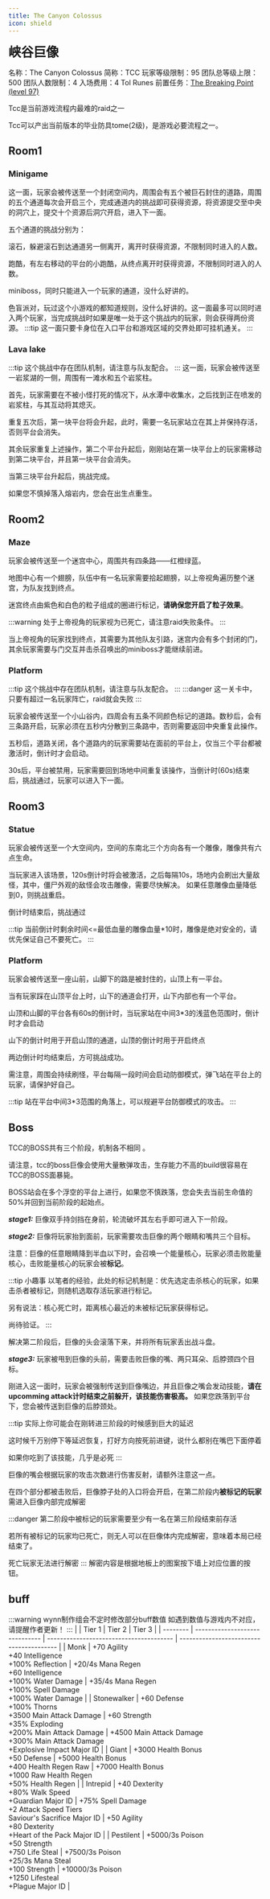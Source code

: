 ```yaml
---
title: The Canyon Colossus
icon: shield
---
```


<span style="font-size: 25px;">**峡谷巨像**</span>

名称：The Canyon Colossus
简称：TCC
玩家等级限制：95
团队总等级上限：500
团队人数限制：4
入场费用：4 Tol Runes
前置任务：[The Breaking Point (level 97)](/quests/lvl91-100/level%2097%20-%20The%20Breaking%20Point.html)

Tcc是当前游戏流程内最难的raid之一

Tcc可以产出当前版本的毕业防具tome(2级)，是游戏必要流程之一。

## Room1
### Minigame
这一面，玩家会被传送至一个封闭空间内，周围会有五个被巨石封住的道路，周围的五个通道每次会开启三个，完成通道内的挑战即可获得资源，将资源提交至中央的洞穴上，提交十个资源后洞穴开启，进入下一面。

五个通道的挑战分别为：

滚石，躲避滚石到达通道另一侧离开，离开时获得资源，不限制同时进入的人数。

跑酷，有左右移动的平台的小跑酷，从终点离开时获得资源，不限制同时进入的人数。

miniboss，同时只能进入一个玩家的通道，没什么好讲的。

色盲派对，玩过这个小游戏的都知道规则，没什么好讲的。这一面最多可以同时进入两个玩家，当完成挑战时如果是唯一处于这个挑战内的玩家，则会获得两份资源。
:::tip
这一面只要卡身位在入口平台和游戏区域的交界处即可挂机通关。
:::


### Lava lake
:::tip
这个挑战中存在团队机制，请注意与队友配合。
:::
这一面，玩家会被传送至一岩浆湖的一侧，周围有一滩水和五个岩浆柱。

首先，玩家需要在不被小怪打死的情况下，从水潭中收集水，之后找到正在喷发的岩浆柱，与其互动将其熄灭。

重复五次后，第一块平台将会升起，此时，需要一名玩家站立在其上并保持存活，否则平台会消失。

其余玩家重复上述操作，第二个平台升起后，刚刚站在第一块平台上的玩家需移动到第二块平台，并且第一块平台会消失。

当第三块平台升起后，挑战完成。

如果您不慎掉落入熔岩内，您会在出生点重生。


## Room2
### Maze
玩家会被传送至一个迷宫中心，周围共有四条路——红橙绿蓝。

地图中心有一个翅膀，队伍中有一名玩家需要拾起翅膀，以上帝视角遍历整个迷宫，为队友找到终点。

迷宫终点由紫色和白色的粒子组成的圈进行标记，**请确保您开启了粒子效果**。

:::warning
处于上帝视角的玩家视为已死亡，请注意raid失败条件。
:::

当上帝视角的玩家找到终点，其需要为其他队友引路，迷宫内会有多个封闭的门，其余玩家需要与门交互并击杀召唤出的miniboss才能继续前进。

### Platform
:::tip
这个挑战中存在团队机制，请注意与队友配合。
:::
:::danger
这一关卡中，只要有超过一名玩家阵亡，raid就会失败
:::

玩家会被传送至一个小山谷内，四周会有五条不同颜色标记的道路。数秒后，会有三条路开启，玩家必须在五秒内分散到三条路中，否则需要返回中央重复此操作。

五秒后，道路关闭，各个道路内的玩家需要站在面前的平台上，仅当三个平台都被激活时，倒计时才会启动。

30s后，平台被禁用，玩家需要回到场地中间重复该操作，当倒计时(60s)结束后，挑战通过，玩家可以进入下一面。


## Room3
### Statue
玩家会被传送至一个大空间内，空间的东南北三个方向各有一个雕像，雕像共有六点生命。

当玩家进入该场景，120s倒计时将会被激活，之后每隔10s，场地内会刷出大量敌怪，其中，僵尸外观的敌怪会攻击雕像，需要尽快解决。
如果任意雕像血量降低到0，则挑战重启。

倒计时结束后，挑战通过

:::tip
当前倒计时剩余时间<=最低血量的雕像血量*10时，雕像是绝对安全的，请优先保证自己不要死亡。
:::

### Platform
玩家会被传送至一座山前，山脚下的路是被封住的，山顶上有一平台。

当有玩家踩在山顶平台上时，山下的通道会打开，山下内部也有一个平台。

山顶和山脚的平台各有60s的倒计时，当玩家站在中间3*3的浅蓝色范围时，倒计时才会启动

山下的倒计时用于开启山顶的通道，山顶的倒计时用于开启终点

两边倒计时均结束后，方可挑战成功。

需注意，周围会持续刷怪，平台每隔一段时间会启动防御模式，弹飞站在平台上的玩家，请保护好自己。

:::tip
站在平台中间3*3范围的角落上，可以规避平台防御模式的攻击。
:::

## Boss
TCC的BOSS共有三个阶段，机制各不相同 。

请注意，tcc的boss巨像会使用大量散弹攻击，生存能力不高的build很容易在TCC的BOSS面暴毙。

BOSS站会在多个浮空的平台上进行，如果您不慎跌落，您会失去当前生命值的50%并回到当前阶段的起始点。

***stage1:***
巨像双手持剑挡在身前，轮流破坏其左右手即可进入下一阶段。

***stage2:***
巨像将玩家抬到面前，玩家需要攻击巨像的两个眼睛和嘴共三个目标。

注意：巨像的任意眼睛降到半血以下时，会召唤一个能量核心，玩家必须击败能量核心，击败能量核心的玩家会被**标记**。

:::tip 小趣事
以笔者的经验，此处的标记机制是：优先选定击杀核心的玩家，如果击杀者被标记，则随机选取存活玩家进行标记。

另有说法：核心死亡时，距离核心最近的未被标记玩家获得标记。

尚待验证。
:::

解决第二阶段后，巨像的头会滚落下来，并将所有玩家丢出战斗盘。

***stage3:***
玩家被甩到巨像的头前，需要击败巨像的嘴、两只耳朵、后脖颈四个目标。

刚进入这一面时，玩家会被强制传送到巨像嘴边，并且巨像之嘴会发动技能，**请在upcomming attack计时结束之前躲开，该技能伤害极高。** 如果您跌落到平台下，您会被传送到巨像的后脖颈处。

:::tip
实际上你可能会在刚转进三阶段的时候感到巨大的延迟

这时候千万别停下等延迟恢复，打好方向按死前进键，说什么都别在嘴巴下面停着

如果你吃到了该技能，几乎是必死
:::

巨像的嘴会根据玩家的攻击次数进行伤害反射，请额外注意这一点。

在四个部分都被击败后，巨像脖子处的入口将会开启，在第二阶段内**被标记的玩家**需进入巨像内部完成解密

:::danger
第二阶段中被标记的玩家需要至少有一名在第三阶段结束前存活

若所有被标记的玩家均已死亡，则无人可以在巨像体内完成解密，意味着本局已经结束了。

死亡玩家无法进行解密
:::
解密内容是根据地板上的图案按下墙上对应位置的按钮。


## buff
:::warning 
wynn制作组会不定时修改部分buff数值
如遇到数值与游戏内不对应，请提醒作者更新！
:::
|          | Tier 1                         | Tier 2                                  | Tier 3                                   |
| -------- | ------------------------------ | --------------------------------------- | ---------------------------------------- |
| Monk | +70 Agility<br>+40 Intelligence<br>+100% Reflection | +20/4s Mana Regen<br>+60 Intelligence<br>+100% Water Damage | +35/4s Mana Regen<br>+100% Spell Damage<br>+100% Water Damage |
| Stonewalker | +60 Defense<br>+100% Thorns<br>+3500 Main Attack Damage | +60 Strength<br>+35% Exploding<br>+200% Main Attack Damage | +4500 Main Attack Damage<br>+300% Main Attack Damage<br>+Explosive Impact Major ID |
| Giant | +3000 Health Bonus<br>+50 Defense | +5000 Health Bonus<br>+400 Health Regen Raw | +7000 Health Bonus<br>+1000 Raw Health Regen<br>+50% Health Regen |
| Intrepid | +40 Dexterity<br>+80% Walk Speed<br>+Guardian Major ID | +75% Spell Damage<br>+2 Attack Speed Tiers<br>Saviour's Sacrifice Major ID | +50 Agility<br>+80 Dexterity<br>+Heart of the Pack Major ID |
| Pestilent | +5000/3s Poison<br>+50 Strength<br>+750 Life Steal | +7500/3s Poison<br>+25/3s Mana Steal<br>+100 Strength | +10000/3s Poison<br>+1250 Lifesteal<br>+Plague Major ID |